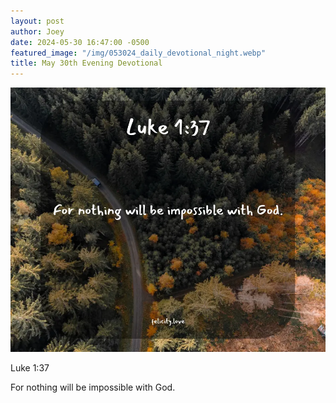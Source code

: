 ```yaml
---
layout: post
author: Joey
date: 2024-05-30 16:47:00 -0500
featured_image: "/img/053024_daily_devotional_night.webp"
title: May 30th Evening Devotional
---
```


[![May 30th 2024 - Evening Devotional](/img/053024_daily_devotional_night.webp)](/img/053024_daily_devotional_night.webp)

Luke 1:37

For nothing will be impossible with God.